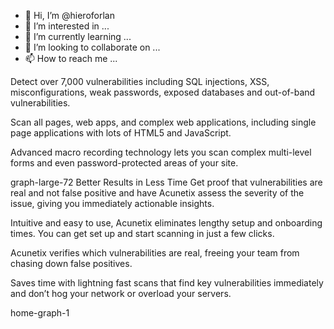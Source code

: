 - 👋 Hi, I’m @hieroforlan
- 👀 I’m interested in ...
- 🌱 I’m currently learning ...
- 💞️ I’m looking to collaborate on ...
- 📫 How to reach me ...

<!---
hieroforlan/hieroforlan is a ✨ special ✨ repository because its `README.md` (this file) appears on your GitHub profile.
You can click the Preview link to take a look at your changes.
--->
Detect over 7,000 vulnerabilities including SQL injections, XSS, misconfigurations, weak passwords, exposed databases and out-of-band vulnerabilities.


Scan all pages, web apps, and complex web applications, including single page applications with lots of HTML5 and JavaScript.


Advanced macro recording technology lets you scan complex multi-level forms and even password-protected areas of your site.

graph-large-72
Better Results in Less Time
Get proof that vulnerabilities are real and not false positive and have Acunetix assess the severity of the issue, giving you immediately actionable insights.


Intuitive and easy to use, Acunetix eliminates lengthy setup and onboarding times. You can get set up and start scanning in just a few clicks.


Acunetix verifies which vulnerabilities are real, freeing your team from chasing down false positives.


Saves time with lightning fast scans that find key vulnerabilities immediately and don’t hog your network or overload your servers.

home-graph-1
